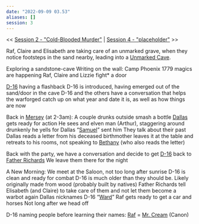 ```yaml
---
date: "2022-09-09 03.53"
aliases: []
session: 3
---
```

<< [Session 2 - "Cold-Blooded Murder"](Session%202%20-%20"Cold-Blooded%20Murder".md) | [Session 4 - "placeholder"](Session%204%20-%20"placeholder".md) >>

Raf, Claire and Elisabeth are taking care of an unmarked grave, when they notice footsteps in the sand nearby, leading into a [Unmarked Cave](Unmarked%20Cave.md).

Exploring a sandstone-cave
Writing on the wall: Camp Phoenix 1779
magics are happening
Raf, Claire and Lizzie fight* a door

[D-16](../Zettelkasten/D-16.md) having a flashback
D-16 is introduced, having emerged out of the sand/door in the cave
D-16 and the others have a conversation that helps the warforged catch up on what year and date it is, as well as how things are now

Back in [Mersey](../Zettelkasten/Mersey.md) (at 2-3am):
A couple drunks outside smash a bottle
[Dallas](../Zettelkasten/Dallas%20Delaney.md) gets ready for action
He sees and elven man (Arthur), staggering around drunkenly
he yells for Dallas
“[Samuel](Samuel.md)” sent him
They talk about their past
Dallas reads a letter from his deceased birthmother
leaves it at the table and retreats to his rooms, not speaking to [Bethany](../Zettelkasten/Bethany.md) (who also reads the letter)

Back with the party, we have a conversation and decide to get [D-16](../Zettelkasten/D-16.md) back to [Father Richards](../Zettelkasten/Father%20Richards.md)
We leave them there for the night

A New Morning:
We meet at the Saloon, not too long after sunrise
D-16 is clean and ready for combat
D-16 is much older than they should be. Likely originally made from wood (probably built by natives)
Father Richards tell Elisabeth (and Claire) to take care of them and not let them become a warbot again
Dallas nicknames D-16 “[Ward](../Zettelkasten/D-16.md)”
Raf gets ready to get a car and horses
Not long after we head off

D-16 naming people before learning their names:
[Raf](../Zettelkasten/Rafkoris%20Sunder.md) = [Mr. Cream](../Zettelkasten/Rafkoris%20Sunder.md) (Canon)


